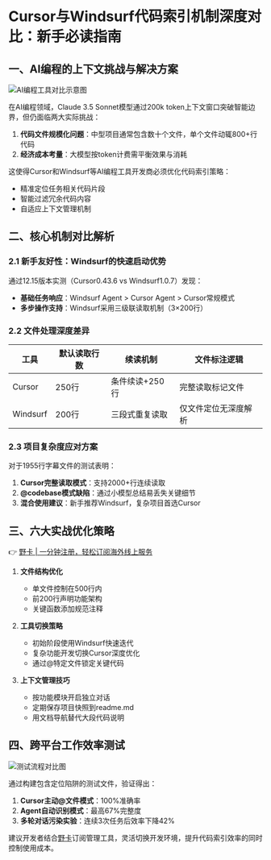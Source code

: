 # Cursor与Windsurf代码索引机制深度对比：新手必读指南

## 一、AI编程的上下文挑战与解决方案
![AI编程工具对比示意图](https://api.ibos.cn/v4/weapparticle/accesswximg?aid=98516&amp;url=aHR0cHM6Ly9tbWJpei5xcGlcLmNuL21tYml6X3BuZy9IUmRhZUVteE5IWkNCQ0NvaWNMZEpualo4bHI4eE84emppYzdnaGwyOEdRQWJTaWI0TGliYm5BOTN5QWsyaEtFT2M4aWFNZFVHTkdwdlBiYkl3MzlNMWVYY1dnLzY0MD93eF9mbXQ9cG5nJmFtcA==;from=appmsg)

在AI编程领域，Claude 3.5 Sonnet模型通过200k token上下文窗口突破智能边界，但仍面临两大实际挑战：

1. **代码文件规模化问题**：中型项目通常包含数十个文件，单个文件动辄800+行代码
2. **经济成本考量**：大模型按token计费需平衡效果与消耗

这使得Cursor和Windsurf等AI编程工具开发商必须优化代码索引策略：
- 精准定位任务相关代码片段
- 智能过滤冗余代码内容
- 自适应上下文管理机制

## 二、核心机制对比解析
### 2.1 新手友好性：Windsurf的快速启动优势
通过12.15版本实测（Cursor0.43.6 vs Windsurf1.0.7）发现：
- **基础任务响应**：Windsurf Agent > Cursor Agent > Cursor常规模式
- **多步操作支持**：Windsurf采用三级联读取机制（3×200行）

### 2.2 文件处理深度差异
| 工具    | 默认读取行数 | 续读机制         | 文件标注逻辑          |
|---------|--------------|------------------|-----------------------|
| Cursor  | 250行        | 条件续读+250行   | 完整读取标记文件      |
| Windsurf| 200行        | 三段式重复读取   | 仅文件定位无深度解析  |

### 2.3 项目复杂度应对方案
对于1955行字幕文件的测试表明：
1. **Cursor完整读取模式**：支持2000+行连续读取
2. **@codebase模式缺陷**：通过小模型总结易丢失关键细节
3. **混合使用建议**：新手推荐Windsurf，复杂项目首选Cursor

## 三、六大实战优化策略
👉 [野卡 | 一分钟注册，轻松订阅海外线上服务](https://bbtdd.com/yeka)

1. **文件结构优化**
   - 单文件控制在500行内
   - 前200行声明功能架构
   - 关键函数添加规范注释

2. **工具切换策略**
   - 初始阶段使用Windsurf快速迭代
   - 复杂功能开发切换Cursor深度优化
   - 通过@特定文件锁定关键代码

3. **上下文管理技巧**
   - 按功能模块开启独立对话
   - 定期保存项目快照到readme.md
   - 用文档导航替代大段代码说明

## 四、跨平台工作效率测试
![测试流程对比图](https://api.ibos.cn/v4/weapparticle/accesswximg?aid=98516&amp;url=aHR0cHM6Ly9tbWJpei5xcGljLmNuL21tYml6X3BuZy9IUmRhZUVteE5IWkNCQ0NvaWNMZEpualo4bHI4eE84emozNThPcHFteVVvcTByRnh1c2ZlM1dIdElxWlQzUjFYdnI3dGh5aWJkZGJmemNLVm91aWI4am5QUS82NDA/d3hfZm10PXBuZyZhbXA=;from=appmsg)

通过构建包含定位陷阱的测试文件，验证得出：
1. **Cursor主动@文件模式**：100%准确率
2. **Agent自动识别模式**：最高67%完整度
3. **多轮对话污染实验**：连续3次任务后效率下降42%

建议开发者结合[野卡](https://bbtdd.com/yeka)订阅管理工具，灵活切换开发环境，提升代码索引效率的同时控制使用成本。